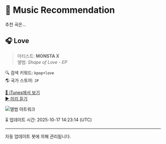 
# 🎵 Music Recommendation

추천 곡은...

## 🎧 Love  
> 아티스트: **MONSTA X**  
> 앨범: _Shape of Love - EP_  

🔍 검색 키워드: `kpop+love`  
🌎 국가 스토어: `JP`

[🔗 iTunes에서 보기](https://music.apple.com/jp/album/love/1710210257?i=1710210263&uo=4)  
[▶️ 미리 듣기](https://audio-ssl.itunes.apple.com/itunes-assets/AudioPreview126/v4/eb/aa/22/ebaa2233-e43b-5bcb-1484-8dc259e50c38/mzaf_4381543793783965075.plus.aac.p.m4a)

![앨범 아트워크](https://is1-ssl.mzstatic.com/image/thumb/Music116/v4/8f/a2/57/8fa257ac-764c-04a6-6414-0eddc4f394db/4050538765977.jpg/100x100bb.jpg)

⏳ 업데이트 시간: 2025-10-17 14:23:14 (UTC)

---
자동 업데이트 봇에 의해 관리됩니다.
